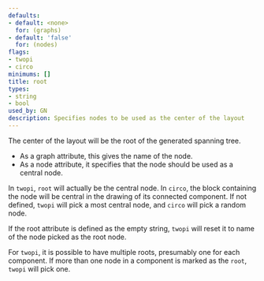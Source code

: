 ```yaml
---
defaults:
- default: <none>
  for: (graphs)
- default: 'false'
  for: (nodes)
flags:
- twopi
- circo
minimums: []
title: root
types:
- string
- bool
used_by: GN
description: Specifies nodes to be used as the center of the layout
---
```


The center of the layout will be the root of the generated spanning tree.

* As a graph attribute, this gives the name of the node.
* As a node attribute, it specifies that the node should be used as a
central node.

In `twopi`, `root` will actually be the central node. In `circo`, the
block containing the node will be central in the drawing of its connected
component. If not defined, `twopi` will pick a most central node, and `circo`
will pick a random node.

If the root attribute is defined as the empty string, `twopi` will reset it to
name of the node picked as the root node.

For `twopi`, it is possible to have multiple roots, presumably one for each
component. If more than one node in a component is marked as the `root`,
`twopi` will pick one.
